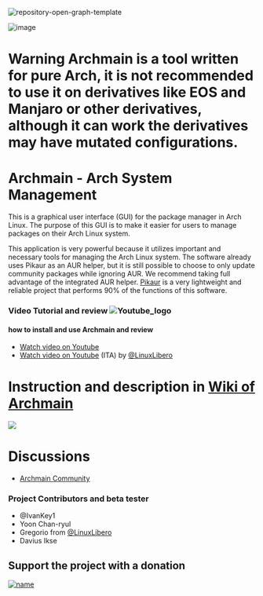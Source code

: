 ![repository-open-graph-template](https://user-images.githubusercontent.com/103053714/216729571-1a7b7328-47bc-4aa1-a918-410354bd8b45.png)

![image](https://user-images.githubusercontent.com/103053714/219884724-eaf78b7d-0c77-44aa-a5f5-e8f14f956384.png)

# Warning Archmain is a tool written for pure Arch, it is not recommended to use it on derivatives like EOS and Manjaro or other derivatives, although it can work the derivatives may have mutated configurations.

# Archmain - Arch System Management 
This is a graphical user interface (GUI) for the package manager in Arch Linux. The purpose of this GUI is to make it easier for users to manage packages on their Arch Linux system.

This application is very powerful because it utilizes important and necessary tools for managing the Arch Linux system. The software already uses Pikaur as an AUR helper, but it is still possible to choose to only update community packages while ignoring AUR. We recommend taking full advantage of the integrated AUR helper. [Pikaur](https://github.com/actionless/pikaur) is a very lightweight and reliable project that performs 90% of the functions of this software.

### Video Tutorial and review  ![Youtube_logo](https://user-images.githubusercontent.com/103053714/218287372-3e80312e-ed12-43d7-8b32-de2f6eef2e98.png)
#### how to install and use Archmain and review


 - [Watch video on Youtube](https://youtu.be/4OONixHxFhc)
 - [Watch video on Youtube](https://www.youtube.com/watch?v=k6AKRPvCf2o&t=303s) (ITA) by [@LinuxLibero](https://www.youtube.com/@LinuxLibero) 


# Instruction and description in [Wiki of Archmain](https://github.com/JonathanSanfilippo/Archmain/wiki) 

[![](https://user-images.githubusercontent.com/103053714/218287111-bc6a2057-e1c8-4b34-b14e-a9cfe0371071.png)](https://github.com/JonathanSanfilippo/Archmain/wiki)

# Discussions
- [Archmain Community](https://github.com/JonathanSanfilippo/Archmain/discussions)


### Project Contributors and beta tester
- @IvanKey1
- Yoon Chan-ryul
- Gregorio from [@LinuxLibero](https://www.youtube.com/@LinuxLibero) 
- Davius Ikse

## Support the project with a donation

[![name](https://ckdcf.org/wp-content/uploads/button-donate-paypal-1-300x137.png)](https://www.paypal.com/donate/?hosted_button_id=3C4YAF9NXMEWL)









